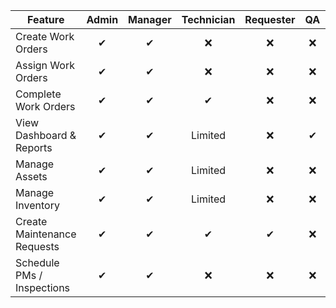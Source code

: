 | Feature                     | Admin | Manager | Technician | Requester |  QA  | Contractor |
| --------------------------- | :---: | :-----: | :--------: | :-------: | :-:  | :--------: |
| Create Work Orders          |   ✔   |    ✔    |      ❌    |     ❌    |  ❌  |      ❌    |
| Assign Work Orders          |   ✔   |    ✔    |      ❌    |     ❌    |  ❌  |      ❌    |
| Complete Work Orders        |   ✔   |    ✔    |      ✔     |     ❌    |  ❌  |      ✔     |
| View Dashboard & Reports    |   ✔   |    ✔    |   Limited  |     ❌    |  ✔   |      ❌    |
| Manage Assets               |   ✔   |    ✔    |   Limited  |     ❌    |  ❌  |      ❌    |
| Manage Inventory            |   ✔   |    ✔    |   Limited  |     ❌    |  ❌  |      ❌    |
| Create Maintenance Requests |   ✔   |    ✔    |      ✔     |     ✔     |  ❌  |      ❌    |
| Schedule PMs / Inspections  |   ✔   |    ✔    |      ❌    |     ❌    |  ❌  |      ❌    |
